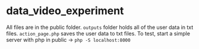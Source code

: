 # data_video_experiment

All files are in the public folder.
`outputs` folder holds all of the user data in txt files.
`action_page.php` saves the user data to txt files.
To test, start a simple server with php in public -> `php -S localhost:8000`